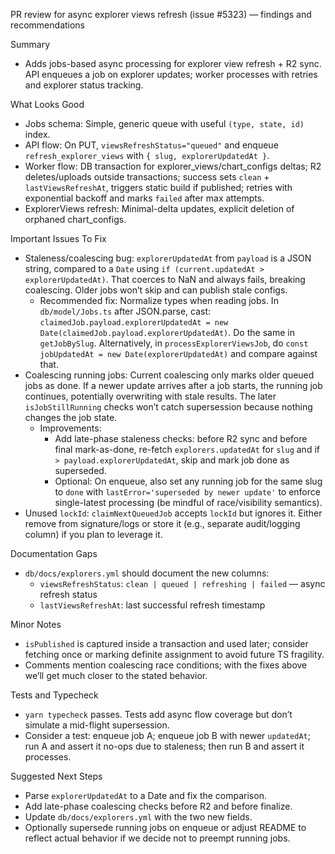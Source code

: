 PR review for async explorer views refresh (issue #5323) — findings and recommendations

Summary
- Adds jobs-based async processing for explorer view refresh + R2 sync. API enqueues a job on explorer updates; worker processes with retries and explorer status tracking.

What Looks Good
- Jobs schema: Simple, generic queue with useful `(type, state, id)` index.
- API flow: On PUT, `viewsRefreshStatus="queued"` and enqueue `refresh_explorer_views` with `{ slug, explorerUpdatedAt }`.
- Worker flow: DB transaction for explorer_views/chart_configs deltas; R2 deletes/uploads outside transactions; success sets `clean` + `lastViewsRefreshAt`, triggers static build if published; retries with exponential backoff and marks `failed` after max attempts.
- ExplorerViews refresh: Minimal-delta updates, explicit deletion of orphaned chart_configs.

Important Issues To Fix
- Staleness/coalescing bug: `explorerUpdatedAt` from `payload` is a JSON string, compared to a `Date` using `if (current.updatedAt > explorerUpdatedAt)`. That coerces to NaN and always fails, breaking coalescing. Older jobs won’t skip and can publish stale configs.
  - Recommended fix: Normalize types when reading jobs. In `db/model/Jobs.ts` after JSON.parse, cast: `claimedJob.payload.explorerUpdatedAt = new Date(claimedJob.payload.explorerUpdatedAt)`. Do the same in `getJobBySlug`. Alternatively, in `processExplorerViewsJob`, do `const jobUpdatedAt = new Date(explorerUpdatedAt)` and compare against that.
- Coalescing running jobs: Current coalescing only marks older queued jobs as done. If a newer update arrives after a job starts, the running job continues, potentially overwriting with stale results. The later `isJobStillRunning` checks won’t catch supersession because nothing changes the job state.
  - Improvements:
    - Add late-phase staleness checks: before R2 sync and before final mark-as-done, re-fetch `explorers.updatedAt` for `slug` and if `> payload.explorerUpdatedAt`, skip and mark job done as superseded.
    - Optional: On enqueue, also set any running job for the same slug to `done` with `lastError='superseded by newer update'` to enforce single-latest processing (be mindful of race/visibility semantics).
- Unused `lockId`: `claimNextQueuedJob` accepts `lockId` but ignores it. Either remove from signature/logs or store it (e.g., separate audit/logging column) if you plan to leverage it.

Documentation Gaps
- `db/docs/explorers.yml` should document the new columns:
  - `viewsRefreshStatus`: `clean | queued | refreshing | failed` — async refresh status
  - `lastViewsRefreshAt`: last successful refresh timestamp

Minor Notes
- `isPublished` is captured inside a transaction and used later; consider fetching once or marking definite assignment to avoid future TS fragility.
- Comments mention coalescing race conditions; with the fixes above we’ll get much closer to the stated behavior.

Tests and Typecheck
- `yarn typecheck` passes. Tests add async flow coverage but don’t simulate a mid-flight supersession.
- Consider a test: enqueue job A; enqueue job B with newer `updatedAt`; run A and assert it no-ops due to staleness; then run B and assert it processes.

Suggested Next Steps
- Parse `explorerUpdatedAt` to a Date and fix the comparison.
- Add late-phase coalescing checks before R2 and before finalize.
- Update `db/docs/explorers.yml` with the two new fields.
- Optionally supersede running jobs on enqueue or adjust README to reflect actual behavior if we decide not to preempt running jobs.

